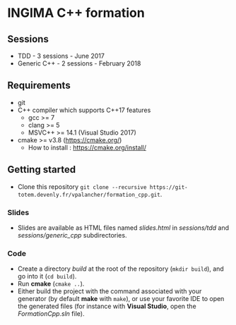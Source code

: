 # INGIMA C++ formation

## Sessions

* TDD - 3 sessions - June 2017
* Generic C++ - 2 sessions - February 2018

## Requirements

* git
* C++ compiler which supports C++17 features
  - gcc >= 7
  - clang >= 5
  - MSVC++ >= 14.1 (Visual Studio 2017)
* cmake >= v3.8 (https://cmake.org/)
  - How to install : https://cmake.org/install/

## Getting started

* Clone this repository
 `git clone --recursive https://git-totem.devenly.fr/vpalancher/formation_cpp.git`.

### Slides

* Slides are available as HTML files named *slides.html* in *sessions/tdd* and
  *sessions/generic_cpp* subdirectories.

### Code
* Create a directory *build* at the root of the repository (`mkdir build`), and
  go into it (`cd build`).
* Run **cmake** (`cmake ..`).
* Either build the project with the command associated with your generator (by
  default **make** with `make`), or use your favorite IDE to open the generated
  files (for instance with **Visual Studio**, open the *FormationCpp.sln* file).
